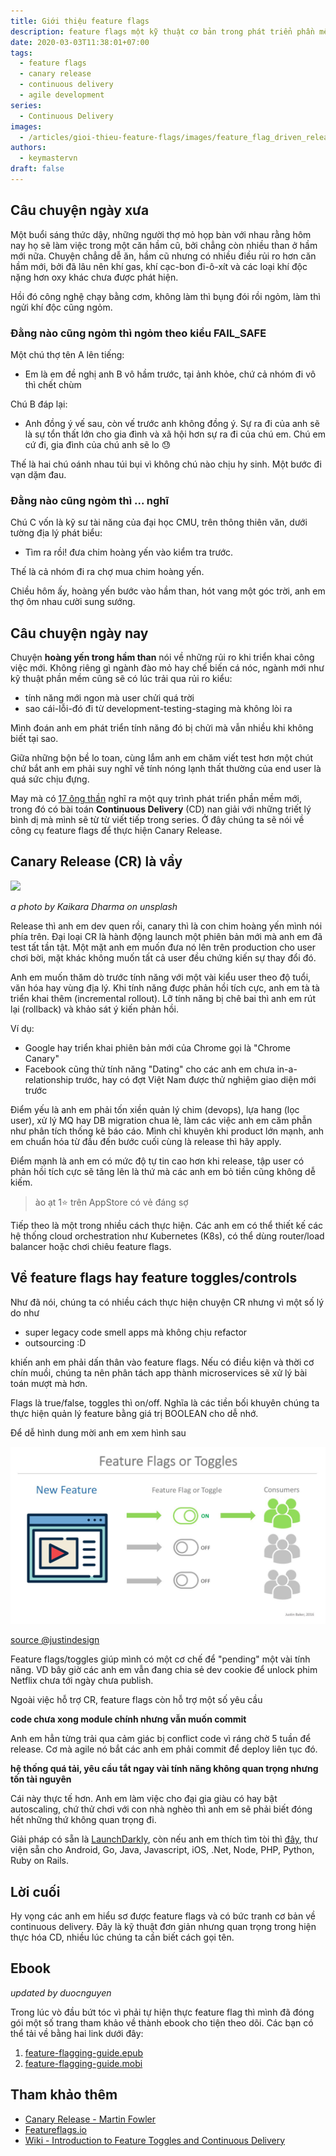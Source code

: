 ```yaml
---
title: Giới thiệu feature flags
description: feature flags một kỹ thuật cơ bản trong phát triển phần mềm để chặn release tính năng.
date: 2020-03-03T11:38:01+07:00
tags:
  - feature flags
  - canary release
  - continuous delivery
  - agile development
series:
  - Continuous Delivery
images:
  - /articles/gioi-thieu-feature-flags/images/feature_flag_driven_release.jpeg
authors:
  - keymastervn
draft: false
---
```


## Câu chuyện ngày xưa

Một buổi sáng thức dậy, những người thợ mỏ họp bàn với nhau rằng hôm nay họ sẽ làm việc trong một căn hầm cũ, bởi chẳng còn nhiều than ở hầm mới nữa. Chuyện chẳng dễ ăn, hầm cũ nhưng có nhiều điều rủi ro hơn căn hầm mới, bởi đã lâu nên khí gas, khí cạc-bon đi-ô-xít và các loại khí độc nặng hơn oxy khác chưa được phát hiện.

Hồi đó công nghệ chạy bằng cơm, không làm thì bụng đói rồi ngỏm, làm thì ngửi khí độc cũng ngỏm.

### Đằng nào cũng ngỏm thì ngỏm theo kiểu FAIL_SAFE

Một chú thợ tên A lên tiếng:

- Em là em đề nghị anh B vô hầm trước, tại ảnh khỏe, chứ cả nhóm đi vô thì chết chùm

Chú B đáp lại:

- Anh đồng ý vế sau, còn vế trước anh không đồng ý. Sự ra đi của anh sẽ là sự tổn thất lớn cho gia đình và xã hội hơn sự ra đi của chú em. Chú em cứ đi, gia đình của chú anh sẽ lo :sweat:

Thế là hai chú oánh nhau túi bụi vì không chú nào chịu hy sinh. Một bước đi vạn dặm đau.

### Đằng nào cũng ngỏm thì ... nghĩ

Chú C vốn là kỹ sư tài năng của đại học CMU, trên thông thiên văn, dưới tường địa lý phát biểu:

- Tìm ra rồi! đưa chim hoàng yến vào kiểm tra trước.

Thế là cả nhóm đi ra chợ mua chim hoàng yến.

Chiều hôm ấy, hoàng yến bước vào hầm than, hót vang một góc trời, anh em thợ ôm nhau cười sung sướng.

## Câu chuyện ngày nay

Chuyện **hoàng yến trong hầm than** nói về những rủi ro khi triển khai công việc mới. Không riêng gì ngành đào mỏ hay chế biến cá nóc, ngành mới như kỹ thuật phần mềm cũng sẽ có lúc trải qua rủi ro kiểu:

- tính năng mới ngon mà user chửi quá trời
- sao cái-lỗi-đó đi từ development-testing-staging mà không lòi ra

Mình đoán anh em phát triển tính năng đó bị chửi mà vẫn nhiều khi không biết tại sao.

Giữa những bộn bề lo toan, cùng lắm anh em chăm viết test hơn một chút chứ bắt anh em phải suy nghĩ về tính nóng lạnh thất thường của end user là quá sức chịu đựng.

May mà có [17 ông thần](https://agilemanifesto.org/) nghĩ ra một quy trình phát triển phần mềm mới, trong đó có bài toán **Continuous Delivery** (CD) nan giải với những triết lý bình dị mà mình sẽ từ từ viết tiếp trong series. Ở đây chúng ta sẽ nói về công cụ feature flags để thực hiện Canary Release.

## Canary Release (CR) là vầy

![](https://images.unsplash.com/photo-1571019415590-f0ce6d538428?ixlib=rb-1.2.1&ixid=eyJhcHBfaWQiOjEyMDd9&auto=format&fit=crop&w=1510&q=80)

_a photo by Kaikara Dharma on unsplash_

Release thì anh em dev quen rồi, canary thì là con chim hoàng yến mình nói phía trên. Đại loại CR là hành động launch một phiên bản mới mà anh em đã test tất tần tật. Một mặt anh em muốn đưa nó lên trên production cho user chơi bời, mặt khác không muốn tất cả user đều chứng kiến sự thay đổi đó.

Anh em muốn thăm dò trước tính năng với một vài kiểu user theo độ tuổi, văn hóa hay vùng địa lý. Khi tính năng được phản hồi tích cực, anh em tà tà triển khai thêm (incremental rollout). Lỡ tính năng bị chê bai thì anh em rút lại (rollback) và khảo sát ý kiến phản hồi.

Ví dụ:

- Google hay triển khai phiên bản mới của Chrome gọi là "Chrome Canary"
- Facebook cũng thử tính năng "Dating" cho các anh em chưa in-a-relationship trước, hay có đợt Việt Nam được thử nghiệm giao diện mới trước

Điểm yếu là anh em phải tốn xiền quản lý chim (devops), lựa hang (lọc user), xử lý MQ hay DB migration chua lè, làm các việc anh em căm phẫn như phân tích thống kê báo cáo. Mình chỉ khuyên khi product lớn mạnh, anh em chuẩn hóa từ đầu đến bước cuối cùng là release thì hãy apply.

Điểm mạnh là anh em có mức độ tự tin cao hơn khi release, tập user có phản hồi tích cực sẽ tăng lên là thứ mà các anh em bỏ tiền cũng không dễ kiếm.

> ào ạt 1:star: trên AppStore có vẻ đáng sợ

Tiếp theo là một trong nhiều cách thực hiện. Các anh em có thể thiết kế các hệ thống cloud orchestration như Kubernetes (K8s), có thể dùng router/load balancer hoặc chơi chiêu feature flags.

## Về feature flags hay feature toggles/controls

Như đã nói, chúng ta có nhiều cách thực hiện chuyện CR nhưng vì một số lý do như

- super legacy code smell apps mà không chịu refactor
- outsourcing :D

khiến anh em phải dấn thân vào feature flags. Nếu có điều kiện và thời cơ chín muồi, chúng ta nên phân tách app thành microservices sẽ xử lý bài toán mượt mà hơn.

Flags là true/false, toggles thì on/off. Nghĩa là các tiền bối khuyên chúng ta thực hiện quản lý feature bằng giá trị BOOLEAN cho dễ nhớ.

Để dễ hình dung mời anh em xem hình sau

![](./images/feature_flag_driven_release.jpeg)

[source @justindesign](https://hackernoon.com/feature-flag-driven-releases-7a7a5fee6ba7)

Feature flags/toggles giúp mình có một cơ chế để "pending" một vài tính năng. VD bây giờ các anh em vẫn đang chia sẻ dev cookie để unlock phim Netflix chưa tới ngày chưa publish.

Ngoài việc hỗ trợ CR, feature flags còn hỗ trợ một số yêu cầu

**code chưa xong module chính nhưng vẫn muốn commit**

Anh em hẳn từng trải qua cảm giác bị conflict code vì ráng chờ 5 tuần để release. Cơ mà agile nó bắt các anh em phải commit để deploy liên tục đó.

**hệ thống quá tải, yêu cầu tắt ngay vài tính năng không quan trọng nhưng tốn tài nguyên**

Cái này thực tế hơn. Anh em làm việc cho đại gia giàu có hay bật autoscaling, chứ thử chơi với con nhà nghèo thì anh em sẽ phải biết đóng hết những thứ không quan trọng đi.

Giải pháp có sẵn là [LaunchDarkly](https://launchdarkly.com/), còn nếu anh em thích tìm tòi thì [đây](https://featureflags.io/feature-flags/), thư viện sẵn cho Android, Go, Java, Javascript, iOS, .Net, Node, PHP, Python, Ruby on Rails.

## Lời cuối

Hy vọng các anh em hiểu sơ được feature flags và có bức tranh cơ bản về continuous delivery. Đây là kỹ thuật đơn giản nhưng quan trọng trong hiện thực hóa CD, nhiều lúc chúng ta cần biết cách gọi tên.

## Ebook

_updated by duocnguyen_

Trong lúc vò đầu bứt tóc vì phải tự hiện thực feature flag thì mình đã đóng gói một số trang tham khảo về thành ebook cho tiện theo dõi. Các bạn có thể tải về bằng hai link dưới đây:

1. [feature-flagging-guide.epub](./books/feature-flagging-guide.epub)
1. [feature-flagging-guide.mobi](./books/feature-flagging-guide.mobi)

## Tham khảo thêm

- [Canary Release - Martin Fowler](https://martinfowler.com/bliki/CanaryRelease.html)
- [Featureflags.io](https://featureflags.io/feature-flags/)
- [Wiki - Introduction to Feature Toggles and Continuous Delivery](https://en.wikipedia.org/wiki/Feature_toggle)
